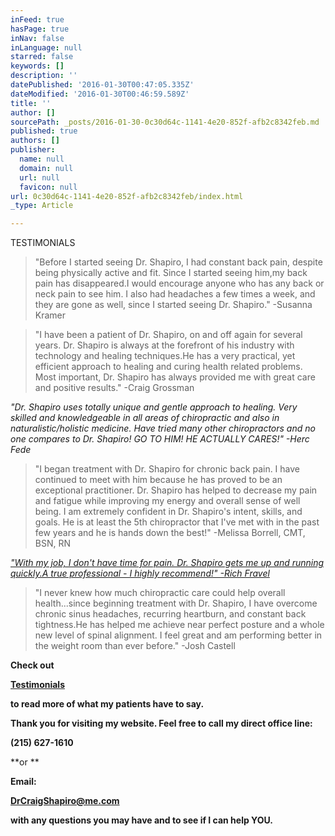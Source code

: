 ```yaml
---
inFeed: true
hasPage: true
inNav: false
inLanguage: null
starred: false
keywords: []
description: ''
datePublished: '2016-01-30T00:47:05.335Z'
dateModified: '2016-01-30T00:46:59.589Z'
title: ''
author: []
sourcePath: _posts/2016-01-30-0c30d64c-1141-4e20-852f-afb2c8342feb.md
published: true
authors: []
publisher:
  name: null
  domain: null
  url: null
  favicon: null
url: 0c30d64c-1141-4e20-852f-afb2c8342feb/index.html
_type: Article

---
```

TESTIMONIALS

> "Before I started seeing Dr. Shapiro, I had constant back pain, despite being physically active and fit. Since I started seeing him,my back pain has disappeared.I would encourage anyone who has any back or neck pain to see him. I also had headaches a few times a week, and they are gone as well, since I started seeing Dr. Shapiro."  -Susanna Kramer

> "I have been a patient of Dr. Shapiro, on and off again for several years. Dr. Shapiro is always at the forefront of his industry with technology and healing techniques.He has a very practical, yet efficient approach to healing and curing health related problems. Most important, Dr. Shapiro has always provided me with great care and positive results." -Craig Grossman

_"Dr. Shapiro uses totally unique and gentle approach to healing. Very skilled and knowledgeable in all areas of chiropractic and also in naturalistic/holistic medicine. Have tried many other chiropractors and no one compares to Dr. Shapiro! GO TO HIM! HE ACTUALLY CARES!" -Herc Fede_

> "I began treatment with Dr. Shapiro for chronic back pain. I have continued to meet with him because he has proved to be an exceptional practitioner. Dr. Shapiro has helped to decrease my pain and fatigue while improving my energy and overall sense of well being. I am extremely confident in Dr. Shapiro's intent, skills, and goals. He is at least the 5th chiropractor that I've met with in the past few years and he is hands down the best!" -Melissa Borrell, CMT, BSN, RN

_["With my job, I don't have time for pain. Dr. Shapiro gets me up and running quickly.A true professional - I highly recommend!" -Rich Fravel][0]_

> "I never knew how much chiropractic care could help overall health...since beginning treatment with Dr. Shapiro, I have overcome chronic sinus headaches, recurring heartburn, and constant back tightness.He has helped me achieve near perfect posture and a whole new level of spinal alignment. I feel great and am performing better in the weight room than ever before." -Josh Castell

**Check out**

[**Testimonials**][1]

**to read more of what my patients have to say.**

**Thank you for visiting my website. Feel free to call my direct office line:**

**(215) 627-1610**

**or **

**Email:**

[**DrCraigShapiro@me.com**][2]

**with any questions you may have and to see if I can help YOU.**

[0]: null
[1]: http://www.yourchiropracticoffice.com/Testimonials.html
[2]: mailto:drcraigshapiro@me.com